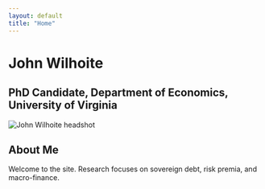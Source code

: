 ```yaml
---
layout: default
title: "Home"
---
```


<div class="hero-intro">
  <h1>John Wilhoite</h1>
  <h2 class="subtitle">PhD Candidate, Department of Economics, University of Virginia</h2>

  <img src="{{ '/assets/img/headshot.jpg' | relative_url }}"
       alt="John Wilhoite headshot"
       class="hero-headshot">
</div>

<div class="after-hero"></div>

## About Me
Welcome to the site. Research focuses on sovereign debt, risk premia, and macro-finance.
